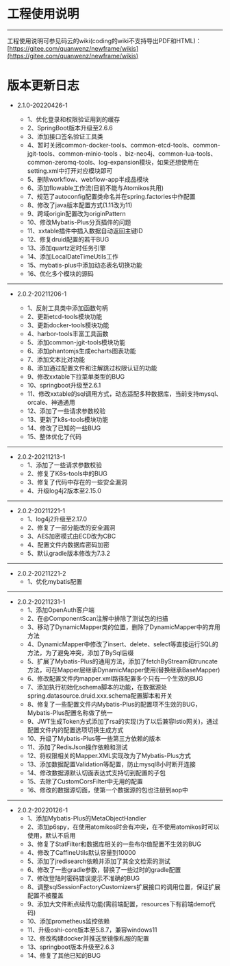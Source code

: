 # 工程使用说明 
---



工程使用说明可参见码云的wiki(coding的wiki不支持导出PDF和HTML)：[https://gitee.com/quanwenz/newframe/wikis](https://gitee.com/quanwenz/newframe/wikis)



版本更新日志
===================================================
- 2.1.0-20220426-1

  - 1、优化登录和权限验证用到的缓存
  - 2、SpringBoot版本升级至2.6.6
  - 3、添加接口签名验证工具类
  - 4、暂时关闭common-docker-tools、common-etcd-tools、common-jgit-tools、common-minio-tools
    、biz-neo4j、common-lua-tools、common-zeromq-tools、log-expansion模块，如果还想使用在setting.xml中打开对应模块即可
  - 5、删除workflow、webflow-app半成品模块
  - 6、添加flowable工作流(目前不能与Atomikos共用)
  - 7、规范了autoconfig配置类命名并在spring.factories中作配置
  - 8、修改了java版本配置方式(1.11改为11)
  - 9、跨域origin配置改为originPattern
  - 10、修改Mybatis-Plus分页插件的问题
  - 11、xxtable插件中插入数据自动返回主键ID
  - 12、修复druid配置的若干BUG
  - 13、添加quartz定时任务引擎
  - 14、添加LocalDateTimeUtils工作
  - 15、mybatis-plus中添加动态表名切换功能
  - 16、优化多个模块的源码

-----------------------------------------------
- 2.0.2-20211206-1

    - 1、反射工具类中添加函数句柄
    - 2、更新etcd-tools模块功能
    - 3、更新docker-tools模块功能
    - 4、harbor-tools丰富工具函数
    - 5、添加common-jgit-tools模块功能
    - 6、添加phantomjs生成echarts图表功能
    - 7、添加文本比对功能
    - 8、添加通过配置文件和注解跳过权限认证的功能
    - 9、修改xxtable下拉菜单类型的BUG
    - 10、springboot升级至2.6.1
    - 11、修改xxtable的sql调用方式，动态适配多种数据库，当前支持mysql、orcale、神通通用
    - 12、添加了一些请求参数校验
    - 13、更新了k8s-tools模块功能
    - 14、修改了已知的一些BUG
    - 15、整体优化了代码
-----------------------------------------------
- 2.0.2-20211213-1
    - 1、添加了一些请求参数校验
    - 2、修复了K8s-tools中的BUG
    - 3、修复了代码中存在的一些安全漏洞
    - 4、升级log4j2版本至2.15.0

-----------------------------------------------
- 2.0.2-20211221-1
  - 1、log4j2升级至2.17.0
  - 2、修复了一部分能改的安全漏洞
  - 3、AES加密模式由ECD改为CBC
  - 4、配置文件内数据库密码加密
  - 5、默认gradle版本修改为7.3.2

-----------------------------------------------
- 2.0.2-20211221-2
  - 1、优化mybatis配置

-----------------------------------------------
- 2.0.2-20211231-1
  - 1、添加OpenAuth客户端
  - 2、在@ComponentScan注解中排除了测试包的扫描
  - 3、移动了DynamicMapper类的位置，删除了DynamicMapper中的弃用方法
  - 4、DynamicMapper中修改了insert、delete、select等直接运行SQL的方法，为了避免冲突，添加了BySql后缀
  - 5、扩展了Mybatis-Plus的通用方法，添加了fetchByStream和truncate方法，可在Mapper层继承DynamicMapper使用(替换继承BaseMapper)
  - 6、修改配置文件内mapper.xml路径配置多个只有一个生效的BUG
  - 7、添加执行初始化schema脚本的功能，在数据源处spring.datasource.druid.xxx.schema配置脚本和开关
  - 8、修复了一些配置文件内Mybatis-Plus的配置项不生效的BUG，Mybatis-Plus配置名称做了统一
  - 9、JWT生成Token方式添加了rsa的实现(为了以后兼容Istio网关)，通过配置文件内的配置选项切换生成方式
  - 10、升级了Mybatis-Plus等一些第三方依赖的版本
  - 11、添加了RedisJson操作依赖和测试
  - 12、将权限相关的Mapper.XML实现改为了Mybatis-Plus方式
  - 13、添加数据配置Validation等配置，防止mysql8小时断开连接
  - 14、修改数据源默认切面表达式支持切到配置的子包
  - 15、去除了CustomCorsFilter中无用的配置
  - 16、修改的数据源切面，使第一个数据源的包也注册到aop中

-----------------------------------------------
- 2.0.2-20220126-1
  - 1、添加Mybatis-Plus的MetaObjectHandler
  - 2、添加p6spy，在使用atomikos时会有冲突，在不使用atomikos时可以使用，默认不启用
  - 3、修复了StatFilter和数据库相关的一些布尔值配置不生效的BUG
  - 4、修改了CaffineUtils默认容量到10000
  - 5、添加了jredisearch依赖并添加了其全文检索的测试
  - 6、修改了一些gradle参数，替换了一些过时的gradle配置
  - 7、修改登陆时密码错误提示不准确的BUG
  - 8、调整sqlSessionFactoryCustomizers扩展接口的调用位置，保证扩展配置不被覆盖
  - 9、添加大文件断点续传功能(需前端配置，resources下有前端demo代码)
  - 10、添加prometheus监控依赖
  - 11、升级oshi-core版本至5.8.7，兼容windows11
  - 12、修改构建docker并推送至镜像私服的配置
  - 13、springboot版本升级至2.6.3
  - 14、修复了其他已知的BUG
